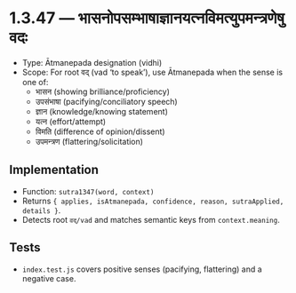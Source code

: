 # 1.3.47 — भासनोपसम्भाषाज्ञानयत्नविमत्युपमन्त्रणेषु वदः

- Type: Ātmanepada designation (vidhi)
- Scope: For root वद् (vad ‘to speak’), use Ātmanepada when the sense is one of:
  - भासन (showing brilliance/proficiency)
  - उपसंभाषा (pacifying/conciliatory speech)
  - ज्ञान (knowledge/knowing statement)
  - यत्न (effort/attempt)
  - विमति (difference of opinion/dissent)
  - उपमन्त्रण (flattering/solicitation)

## Implementation
- Function: `sutra1347(word, context)`
- Returns `{ applies, isAtmanepada, confidence, reason, sutraApplied, details }`.
- Detects root `वद्/vad` and matches semantic keys from `context.meaning`.

## Tests
- `index.test.js` covers positive senses (pacifying, flattering) and a negative case.
